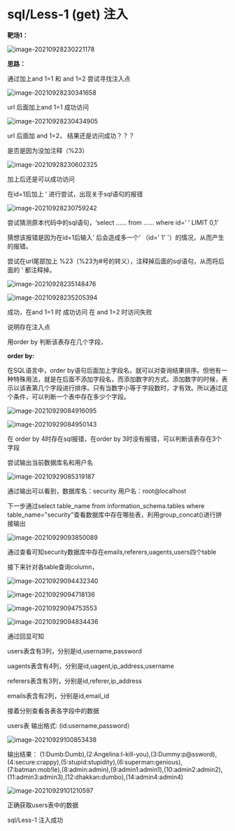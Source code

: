 # sql/Less-1 (get) 注入

**靶场1：**

![image-20210928230221178](C:\Users\wzd\AppData\Roaming\Typora\typora-user-images\image-20210928230221178.png)



**思路：**

通过加上and 1=1 和 and 1=2 尝试寻找注入点

![image-20210928230341658](C:\Users\wzd\AppData\Roaming\Typora\typora-user-images\image-20210928230341658.png)

url 后面加上and 1=1 成功访问

![image-20210928230434905](C:\Users\wzd\AppData\Roaming\Typora\typora-user-images\image-20210928230434905.png)

url 后面加 and 1=2， 结果还是访问成功？？？



是否是因为没加注释（%23）

![image-20210928230602325](C:\Users\wzd\AppData\Roaming\Typora\typora-user-images\image-20210928230602325.png)

加上后还是可以成功访问





在id=1后加上 ‘ 进行尝试，出现关于sql语句的报错

![image-20210928230759242](C:\Users\wzd\AppData\Roaming\Typora\typora-user-images\image-20210928230759242.png)



尝试猜测原本代码中的sql语句，‘select ...... from ...... where id=’ ‘ LIMIT 0,1’

猜想该报错是因为在id=1后输入'  后会造成多一个’ （id=' 1' '）的情况，从而产生的报错。

尝试在url尾部加上 %23（%23为#号的转义），注释掉后面的sql语句，从而将后面的 ' 都注释掉。



![image-20210928235148476](C:\Users\wzd\AppData\Roaming\Typora\typora-user-images\image-20210928235148476.png)

![image-20210928235205394](C:\Users\wzd\AppData\Roaming\Typora\typora-user-images\image-20210928235205394.png)

成功，在and 1=1 时 成功访问 在 and 1=2 时访问失败

说明存在注入点

用order by 判断该表存在几个字段，

**order by:**

在SQL语言中，order by语句后面加上字段名，就可以对查询结果排序。但他有一种特殊用法，就是在后面不添加字段名，而添加数字的方式。添加数字的时候，表示以该表第几个字段进行排序。只有当数字小等于字段数时，才有效。所以通过这个条件，可以判断一个表中存在多少个字段。

![image-20210929084916095](C:\Users\wzd\AppData\Roaming\Typora\typora-user-images\image-20210929084916095.png)

![image-20210929084950143](C:\Users\wzd\AppData\Roaming\Typora\typora-user-images\image-20210929084950143.png)

在 order by 4时存在sql报错，在order by 3时没有报错，可以判断该表存在3个字段



尝试输出当前数据库名和用户名

![image-20210929085319187](C:\Users\wzd\AppData\Roaming\Typora\typora-user-images\image-20210929085319187.png)

通过输出可以看到，数据库名：security 用户名：root@localhost

下一步通过select table_name from information_schema.tables where table_name="security"查看数据库中存在哪些表，利用group_concat()进行拼接输出

![image-20210929093850089](C:\Users\wzd\AppData\Roaming\Typora\typora-user-images\image-20210929093850089.png)

通过查看可知security数据库中存在emails,referers,uagents,users四个table

接下来针对各table查询column，

![image-20210929094432340](C:\Users\wzd\AppData\Roaming\Typora\typora-user-images\image-20210929094432340.png)

![image-20210929094718136](C:\Users\wzd\AppData\Roaming\Typora\typora-user-images\image-20210929094718136.png)

![image-20210929094753553](C:\Users\wzd\AppData\Roaming\Typora\typora-user-images\image-20210929094753553.png)

![image-20210929094834436](C:\Users\wzd\AppData\Roaming\Typora\typora-user-images\image-20210929094834436.png)

通过回显可知

users表含有3列，分别是id,username,password

uagents表含有4列，分别是id,uagent,ip_address,username

referers表含有3列，分别是id,referer,ip_address

emails表含有2列，分别是id,email_id



接着分别查看各表各字段中的数据

users表 输出格式: (id:username,password）

![image-20210929100853438](C:\Users\wzd\AppData\Roaming\Typora\typora-user-images\image-20210929100853438.png)

输出结果： (1:Dumb:Dumb),(2:Angelina:I-kill-you),(3:Dummy:p@ssword),(4:secure:crappy),(5:stupid:stupidity),(6:superman:genious),(7:batman:mob!le),(8:admin:admin),(9:admin1:admin1),(10:admin2:admin2),(11:admin3:admin3),(12:dhakkan:dumbo),(14:admin4:admin4) 

![image-20210929101210597](C:\Users\wzd\AppData\Roaming\Typora\typora-user-images\image-20210929101210597.png)

正确获取users表中的数据



sql/Less-1 注入成功